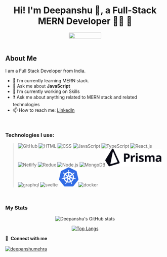 <div align="center">
  <h1 align="center">Hi! I'm Deepanshu 👋, a Full-Stack MERN Developer 👨‍💻 🚀</h1>  
<img src="https://img.freepik.com/free-vector/cute-man-playing-game-computer-cartoon-vector-icon-illustration-people-technology-icon-isolated_138676-5731.jpg" align="center" style="width: 45%; height:45% " />
</div> 
<br/>

## About Me
I am a Full Stack Developer  from India.

- 🌱 I’m currently learning MERN stack.
- 💬 Ask me about <b>JavaScript</b>
- 🔭 I’m currently working on Skills  
- ❓ Ask me about anything related to MERN stack and related technologies  
- 📫 How to reach me: [LinkedIn](https://www.linkedin.com/in/deepanshu-mehra-14a472233/)

<br/>

### Technologies I use:

> <img src='https://github.com/belferink1996/belferink1996/blob/main/icons/github.svg' alt='GitHub' height='60' /> <img src='https://github.com/belferink1996/belferink1996/blob/main/icons/html.svg' alt='HTML' height='60' marginX="8"/> <img src='https://github.com/belferink1996/belferink1996/blob/main/icons/css.svg' alt='CSS' height='60' /> <img src='https://github.com/belferink1996/belferink1996/blob/main/icons/javascript.svg' alt='JavaScript' height='60' /> <img src='https://github.com/belferink1996/belferink1996/blob/main/icons/typescript.svg' alt='TypeScript' height='60' /> <img src='https://github.com/belferink1996/belferink1996/blob/main/icons/react.svg' alt='React.js' height='60' /> <img src='https://ucarecdn.com//18f8cbd7-fcd7-43b9-bc2e-3fc86cabf058/' alt='Netlify' height='60' /> <img src='https://github.com/belferink1996/belferink1996/blob/main/icons/redux.svg' alt='Redux' height='60' /> <img src='https://github.com/belferink1996/belferink1996/blob/main/icons/nodejs.svg' alt='Node.js' height='60' /> <img src='https://github.com/belferink1996/belferink1996/blob/main/icons/mongodb.svg' alt='MongoDB' height='60' /><img src='https://raw.githubusercontent.com/prisma/presskit/main/Assets/Prisma-DarkLogo.png' alt='prisma' height='56' /> <img src='https://encrypted-tbn0.gstatic.com/images?q=tbn:ANd9GcTnFHz8fWJIEf4jyPe6v-5-nfoSWmcO4CdZtWFSNF4V&s' alt='graphql' height='60' />  <img src='https://upload.wikimedia.org/wikipedia/commons/thumb/1/1b/Svelte_Logo.svg/1200px-Svelte_Logo.svg.png' alt='svelte' height='60' /> <img src='https://github.com/kubernetes/kubernetes/blob/master/logo/logo.svg' alt='kubernetes' height='60' /><img src='https://masai-website-images.s3.ap-south-1.amazonaws.com/docker_mark_blue_9648ab1fab.svg' alt='docker' height='60' />

<br/>

### My Stats

<div display="flex" align-item="center" text-align="center">
  <div align="center">
    
![Deepanshu's GitHub stats](https://github-readme-stats.vercel.app/api?username=dmehra2102&show_icons=true&theme=radical)
    
  </div>
  <div align="center">
    
[![Top Langs](https://github-readme-stats.vercel.app/api/top-langs/?username=dmehra2102&layout=compact)](https://github.com/dmehra2102/github-readme-stats)
    
  </div>
  </div>
  
  
  🔗 &nbsp;**Connect with me**
<p align="left">
<a href="https://www.linkedin.com/in/deepanshu-mehra-14a472233/" target="blank"><img align="center" src="https://raw.githubusercontent.com/rahuldkjain/github-profile-readme-generator/master/src/images/icons/Social/linked-in-alt.svg" alt="deepanshumehra" height="30" width="40" /></a>
</p>

<!--
**dmehra2102/dmehra2102** is a ✨ _special_ ✨ repository because its `README.md` (this file) appears on your GitHub profile.

Here are some ideas to get you started:

- 🔭 I’m currently working on ...
- 🌱 I’m currently learning ...
- 👯 I’m looking to collaborate on ...
- 🤔 I’m looking for help with ...
- 💬 Ask me about ...
- 📫 How to reach me: ...
- 😄 Pronouns: ...
- ⚡ Fun fact: ...
-->
